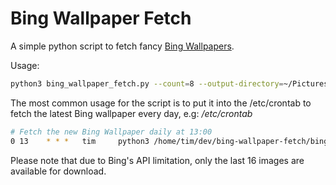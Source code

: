 # Bing Wallpaper Fetch

A simple python script to fetch fancy [Bing Wallpapers](http://www.bing.com/gallery/).

Usage:
```bash
python3 bing_wallpaper_fetch.py --count=8 --output-directory=~/Pictures/Wallpapers
```

The most common usage for the script is to put it into the /etc/crontab to fetch the latest Bing wallpaper every day, e.g:
*/etc/crontab*
```bash
# Fetch the new Bing Wallpaper daily at 13:00
0 13    * * *   tim     python3 /home/tim/dev/bing-wallpaper-fetch/bing_wallpaper_fetch.py -c 1 -d ~/Pictures/Wallpapers
```

Please note that due to Bing's API limitation, only the last 16 images are available for download.
